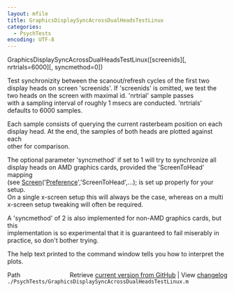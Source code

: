 ```yaml
---
layout: mfile
title: GraphicsDisplaySyncAcrossDualHeadsTestLinux
categories:
  - PsychTests
encoding: UTF-8
---
```


GraphicsDisplaySyncAcrossDualHeadsTestLinux([screenids][, nrtrials=6000][, syncmethod=0])  

Test synchronizity between the scanout/refresh cycles of the first two  
display heads on screen 'screenids'. If 'screenids' is omitted, we test the  
two heads on the screen with maximal id. 'nrtrial' sample passes  
with a sampling interval of roughly 1 msecs are conducted. 'nrtrials'  
defaults to 6000 samples.  

Each sample consists of querying the current rasterbeam position on each  
display head. At the end, the samples of both heads are plotted against each  
other for comparison.  

The optional parameter 'syncmethod' if set to 1 will try to synchronize all  
display heads on AMD graphics cards, provided the 'ScreenToHead' mapping  
(see [Screen](/docs/Screen)('[Preference](/docs/Preference)','ScreenToHead',...); is set up properly for your setup.  
On a single x-screen setup this will always be the case, whereas on a multi  
x-screen setup tweaking will often be required.  

A 'syncmethod' of 2 is also implemented for non-AMD graphics cards, but this  
implementation is so experimental that it is guaranteed to fail miserably in  
practice, so don't bother trying.  

The help text printed to the command window tells you how to interpret the plots.  


<div class="code_header" style="text-align:right;">
  <span style="float:left;">Path&nbsp;&nbsp;</span> <span class="counter">Retrieve <a href=
  "https://raw.github.com/Psychtoolbox-3/Psychtoolbox-3/beta/./PsychTests/GraphicsDisplaySyncAcrossDualHeadsTestLinux.m">current version from GitHub</a> | View <a href=
  "https://github.com/Psychtoolbox-3/Psychtoolbox-3/commits/beta/./PsychTests/GraphicsDisplaySyncAcrossDualHeadsTestLinux.m">changelog</a></span>
</div>
<div class="code">
  <code>./PsychTests/GraphicsDisplaySyncAcrossDualHeadsTestLinux.m</code>
</div>
